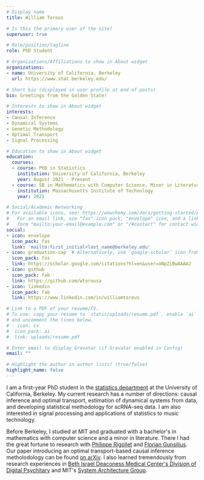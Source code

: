 ```yaml
---
# Display name
title: William Torous

# Is this the primary user of the site?
superuser: true

# Role/position/tagline
role: PhD Student

# Organizations/Affiliations to show in About widget
organizations:
- name: University of California, Berkeley
  url: https://www.stat.berkeley.edu/

# Short bio (displayed in user profile at end of posts)
bio: Greetings from the Golden State!

# Interests to show in About widget
interests:
- Causal Inference
- Dynamical Systems
- Genetic Methodology
- Optimal Transport
- Signal Processing

# Education to show in About widget
education:
  courses:
  - course: PhD in Statistics
    institution: University of California, Berkeley
    year: August 2021 - Present
  - course: SB in Mathematics with Computer Science, Minor in Literature
    institution: Massachusetts Institute of Technology
    year: 2021

# Social/Academic Networking
# For available icons, see: https://wowchemy.com/docs/getting-started/page-builder/#icons
#   For an email link, use "fas" icon pack, "envelope" icon, and a link in the
#   form "mailto:your-email@example.com" or "/#contact" for contact widget.
social:
- icon: envelope
  icon_pack: fas
  link: 'mailto:first_initial+last_name@berkeley.edu'
- icon: graduation-cap  # Alternatively, use `google-scholar` icon from `ai` icon pack
  icon_pack: fas
  link: https://scholar.google.com/citations?hl=en&user=oNpZiBwAAAAJ
- icon: github
  icon_pack: fab
  link: https://github.com/wtorousa
- icon: linkedin
  icon_pack: fab
  link: https://www.linkedin.com/in/williamtorous

# Link to a PDF of your resume/CV.
# To use: copy your resume to `static/uploads/resume.pdf`, enable `ai` icons in `params.toml`, 
# and uncomment the lines below.
# - icon: cv
#  icon_pack: ai
#  link: uploads/resume.pdf

# Enter email to display Gravatar (if Gravatar enabled in Config)
email: ""

# Highlight the author in author lists? (true/false)
highlight_name: false
---
```


I am a first-year PhD student in the [statistics department](https://statistics.berkeley.edu/) at the University of California, Berkeley. My current research has a number of directions: causal inference and optimal transport, estimation of dynamical systems from data, and developing statistical methodology for scRNA-seq data. I am also interested in signal processing and applications of statistics to music technology.

Before Berkeley, I studied at MIT and graduated with a bachelor's in mathematics with computer science and a minor in literature. There I had the great fortune to research with [Philippe Rigollet](http://www-math.mit.edu/~rigollet/) and [Florian Gunsilius](https://www.floriangunsilius.com/). Our paper introducing an optimal transport-based causal inference metholodology can be found [on arXiv](https://arxiv.org/pdf/2108.05858.pdf). I also learned tremendously from research experiences in [Beth Israel Deaconess Medical Center's Division of Digital Psychitary](https://www.digitalpsych.org/) and MIT's [System Architecture Group](http://systemarchitect.mit.edu/).   
